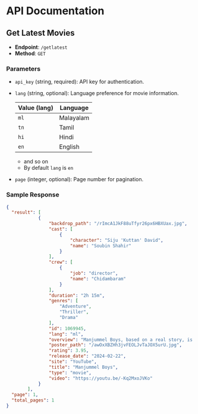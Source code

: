 # API Documentation

## Get Latest Movies

- **Endpoint**: `/getlatest`
- **Method**: `GET`
  
### Parameters

- `api_key` (string, required): API key for authentication.
- `lang` (string, optional): Language preference for movie information.
  
  | Value (lang) | Language   |
  | ------------ | ---------- |
  | `ml`         | Malayalam  |
  | `tn`         | Tamil      |
  | `hi`         | Hindi      |
  | `en`         | English    |
  - and so on
  - By default `lang` is `en`
- `page` (integer, optional): Page number for pagination.

### Sample Response
```json
{
  "result": [
            {
                "backdrop_path": "/rImcA1JkF88uTfyr26px6HBXUax.jpg",
                "cast": [
                    {
                        "character": "Siju 'Kuttan' David",
                        "name": "Soubin Shahir"
                    }
                ],
                "crew": [
                    {
                        "job": "director",
                        "name": "Chidambaram"
                    }
                ],
                "duration": "2h 15m",
                "genres": [
                    "Adventure",
                    "Thriller",
                    "Drama"
                ],
                "id": 1069945,
                "lang": "ml",
                "overview": "Manjummel Boys, based on a real story, is about a bunch of friends who set out on a trip to Kodaikanal and the events that occur there.",
                "poster_path": "/awOxXBZHh3jvFEOLJvTaJOX5urU.jpg",
                "rating": 3.95,
                "release_date": "2024-02-22",
                "site": "YouTube",
                "title": "Manjummel Boys",
                "type": "movie",
                "video": "https://youtu.be/-Kq2MxoJVKo"
            }
        ],
  "page": 1,
  "total_pages": 1
}
```
